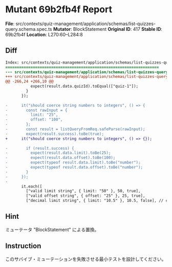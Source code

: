 # Mutant 69b2fb4f Report

**File**: src/contexts/quiz-management/application/schemas/list-quizzes-query.schema.spec.ts
**Mutator**: BlockStatement
**Original ID**: 417
**Stable ID**: 69b2fb4f
**Location**: L270:60–L284:8

## Diff

```diff
Index: src/contexts/quiz-management/application/schemas/list-quizzes-query.schema.spec.ts
===================================================================
--- src/contexts/quiz-management/application/schemas/list-quizzes-query.schema.spec.ts	original
+++ src/contexts/quiz-management/application/schemas/list-quizzes-query.schema.spec.ts	mutated #417
@@ -266,24 +266,10 @@
           expect(result.data.quizId).toEqual(["quiz-1"]);
         }
       });
 
-      it("should coerce string numbers to integers", () => {
-        const rawInput = {
-          limit: "25",
-          offset: "100",
-        };
-        const result = listQueryFromReq.safeParse(rawInput);
-        expect(result.success).toBe(true);
+      it("should coerce string numbers to integers", () => {});
 
-        if (result.success) {
-          expect(result.data.limit).toBe(25);
-          expect(result.data.offset).toBe(100);
-          expect(typeof result.data.limit).toBe("number");
-          expect(typeof result.data.offset).toBe("number");
-        }
-      });
-
       it.each([
         ["valid limit string", { limit: "50" }, 50, true],
         ["valid offset string", { offset: "25" }, 25, true],
         ["decimal limit string", { limit: "10.5" }, 10.5, false], // coerces to number but fails int validation
```

## Hint

ミューテータ "BlockStatement" による置換。

## Instruction

このサバイブ・ミューテーションを失敗させる最小テストを設計してください。
